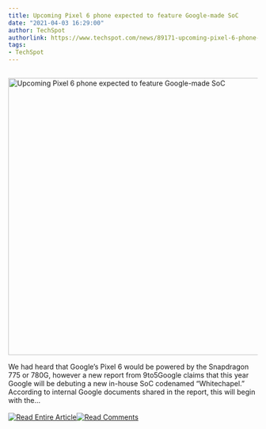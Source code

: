 ```yaml
---
title: Upcoming Pixel 6 phone expected to feature Google-made SoC
date: "2021-04-03 16:29:00"
author: TechSpot
authorlink: https://www.techspot.com/news/89171-upcoming-pixel-6-phone-expected-feature-google-made.html
tags:
- TechSpot
---
```

<a href="https://www.techspot.com/news/89171-upcoming-pixel-6-phone-expected-feature-google-made.html" target="_blank"><img src="https://static.techspot.com/images2/news/ts3_thumbs/2021/04/2021-04-03-ts3_thumbs-56b.jpg" width="800" height="560" style="padding: 15px 0" title="Upcoming Pixel 6 phone expected to feature Google-made SoC" /></a><br />We had heard that Google’s Pixel 6 would be powered by the Snapdragon 775 or 780G, however a new report from 9to5Google claims that this year Google will be debuting a new in-house SoC codenamed “Whitechapel.” According to internal Google documents shared in the report, this will begin with the...<br /><br /><a href="https://www.techspot.com/news/89171-upcoming-pixel-6-phone-expected-feature-google-made.html"><img src="https://static.techspot.com/images/rss/rss_buttons_01.png" border="0" alt="Read Entire Article" /></a><a href="https://www.techspot.com/news/89171-upcoming-pixel-6-phone-expected-feature-google-made.html#comments"><img src="https://static.techspot.com/images/rss/rss_buttons_02.png" border="0" alt="Read Comments" /></a><br /><br />